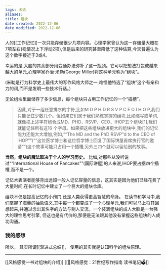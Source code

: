 ```yaml
---
tags: 术语
aliases: 
title: 组块
date created: 2022-12-06
date modified: 2022-12-06
---
```


人的[[工作记忆]]一次只能存储很少几项内容。心理学家曾认为这一存储量大概在7项左右(视情况上下浮动2项),但是后来的研究甚至降低了这种估算,今天普遍认为这个数字接近于3或4。

幸运的是,大脑的其余部分用变通办法弥补了这一瓶颈。它可以把想法打包成越来越大的单元,心理学家乔治·米勒(George Miller)将这种单元称为“组块”。

(米勒是行为科学史上最伟大的写作风格大师之一,难怪他特选了“组块”这个有亲和力的词,而不是发明一些技术行话。)

无论组块里面储存了多少信息，每个组块只占用工作记忆的一个“插槽”。
 >因此,对于一组任意排序的字符,比如M D P H D R S V P C E O I H O P,我们只能记住少数几个。但如果它们属于我们熟练掌握的组块,比如缩写或单词,就像把上述字符组合成MD、PHD、RSVP、CEO、IHOP五个组块[1],我们就能记住所有这16 个字母。如果把这些组块放进更大的组块中,我们的记忆能力还能大大增加,例如,““The MD and the PhD RSVP’’d to the CEO of IHOP””(““这位医学博士和这位哲学博士回复了国际饼屋首席执行官的邀请””)这个故事可能只占用一个插槽,另外三四个就可以留给别的故事。

**当然，组块的魔法取决于个人的学习历史。**
 比如,对那些从没听说过““International House of Pancakes””(国际饼屋)的人来说,IHOP要占据四个插槽,而不是一个。

 记忆术表演者能够背出远超一般人记忆容量的信息，这其实是因为他们已经花费了大量时间,在长时记忆中建立了一个巨大的组块仓库。

 组块不仅是提高记忆的小窍门,还是人类获得更高智慧的命脉。
  在读书和学习中,我们掌握了海量的抽象语义,其中每一个都变成了一个心理单元,我们可以马上将其回想起来,并通过念出其名字的方法与别人交流。一个装满组块的成人大脑是一台强大的理性思考引擎, 但这也是有代价的,那便是无法跟其他没有掌握这些组块的人成功沟通。


### 我的感想
所以， 其实所谓[[渐进式总结]]， 使用的其实就是认知科学的组块原理。 

---
[[风格感觉一书对组块的介绍]]
[[📘风格感觉：21世纪写作指南 读书笔记🗳]]